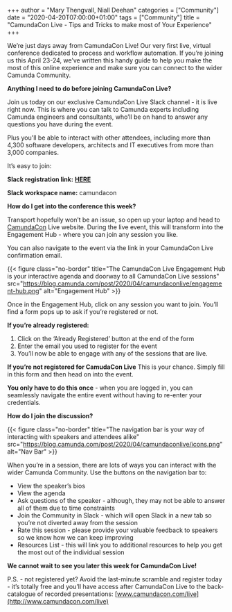 +++
author = "Mary Thengvall, Niall Deehan"
categories = ["Community"]
date = "2020-04-20T07:00:00+01:00"
tags = ["Community"]
title = "CamundaCon Live - Tips and Tricks to make most of Your Experience"
+++

We’re just days away from CamundaCon Live! Our very first live, virtual conference dedicated to process and workflow automation. If you’re joining us this April 23-24, we’ve written this handy guide to help you make the most of this online experience and make sure you can connect to the wider Camunda Community.

__Anything I need to do before joining CamundaCon Live?__

Join us today on our exclusive CamundaCon Live Slack channel - it is live right now. This is where you can talk to Camunda experts including Camunda engineers and consultants, who’ll be on hand to answer any questions you have during the event.

Plus you'll be able to interact with other attendees, including more than 4,300 software developers, architects and IT executives from more than 3,000 companies.

It’s easy to join:

__Slack registration link:__ **[HERE](https://join.slack.com/t/camundacon/shared_invite/zt-dcgxco3b-qH33EA99IZTFRvdRNurnWA?utm_campaign=2020%20CamundaCon%20Live&utm_source=hs_email&utm_medium=email&_hsenc=p2ANqtz-8tPk-EQ3zpXsMQRifpbTPLv5zr5wLU4lfM6-LaoTS7F4aawq72gAn6GFk6WScSuzuPUw6k)**

__Slack workspace name:__ camundacon

__How do I get into the conference this week?__

Transport hopefully won’t be an issue, so open up your laptop and head to [CamundaCon](https://www.camundacon.com/live/) Live website. During the live event, this will transform into the Engagement Hub - where you can join any session you like.

You can also navigate to the event via the link in your CamundaCon Live confirmation email.

{{< figure class="no-border" title="The CamundaCon Live Engagement Hub is your interactive agenda and doorway to all CamundaCon Live sessions" src="https://blog.camunda.com/post/2020/04/camundaconlive/engagement-hub.png" alt="Engagement Hub" >}}

Once in the Engagement Hub, click on any session you want to join. You’ll find a form pops up to ask if you’re registered or not.

__If you’re already registered:__
1. Click on the ‘Already Registered’ button at the end of the form
2. Enter the email you used to register for the event
3. You’ll now be able to engage with any of the sessions that are live.

__If you’re not registered for CamudaCon Live__
This is your chance. Simply fill in this form and then head on into the event.

__You only have to do this once__ - when you are logged in, you can seamlessly navigate the entire event without having to re-enter your credentials.

__How do I join the discussion?__

{{< figure class="no-border" title="The navigation bar is your way of interacting with speakers and attendees alike" src="https://blog.camunda.com/post/2020/04/camundaconlive/icons.png" alt="Nav Bar" >}}

When you’re in a session, there are lots of ways you can interact with the wider Camunda Community. Use the buttons on the navigation bar to:

- View the speaker’s bios
- View the agenda
- Ask questions of the speaker - although, they may not be able to answer all of them due to time constraints
- Join the Community in Slack - which will open Slack in a new tab so you’re not diverted away from the session
- Rate this session - please provide your valuable feedback to speakers so we know how we can keep improving
- Resources List - this will link you to additional resources to help you get the most out of the individual session

__We cannot wait to see you later this week for CamundaCon Live!__

P.S. - not registered yet? Avoid the last-minute scramble and register today - it’s totally free and you’ll have access after CamundaCon Live to the back-catalogue of recorded presentations: [www.camundacon.com/live](http://www.camundacon.com/live)
